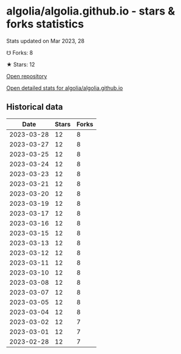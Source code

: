 # algolia/algolia.github.io - stars & forks statistics

Stats updated on Mar 2023, 28

☋ Forks: 8

★ Stars: 12

[Open repository](https://github.com/algolia/algolia.github.io)

[Open detailed stats for algolia/algolia.github.io](https://reviewgithub.com/rep/algolia/algolia.github.io)

## Historical data
| Date | Stars | Forks |
|------|-------|-------|
| 2023-03-28 | 12 | 8 | 
| 2023-03-27 | 12 | 8 | 
| 2023-03-25 | 12 | 8 | 
| 2023-03-24 | 12 | 8 | 
| 2023-03-23 | 12 | 8 | 
| 2023-03-21 | 12 | 8 | 
| 2023-03-20 | 12 | 8 | 
| 2023-03-19 | 12 | 8 | 
| 2023-03-17 | 12 | 8 | 
| 2023-03-16 | 12 | 8 | 
| 2023-03-15 | 12 | 8 | 
| 2023-03-13 | 12 | 8 | 
| 2023-03-12 | 12 | 8 | 
| 2023-03-11 | 12 | 8 | 
| 2023-03-10 | 12 | 8 | 
| 2023-03-08 | 12 | 8 | 
| 2023-03-07 | 12 | 8 | 
| 2023-03-05 | 12 | 8 | 
| 2023-03-04 | 12 | 8 | 
| 2023-03-02 | 12 | 7 | 
| 2023-03-01 | 12 | 7 | 
| 2023-02-28 | 12 | 7 | 

